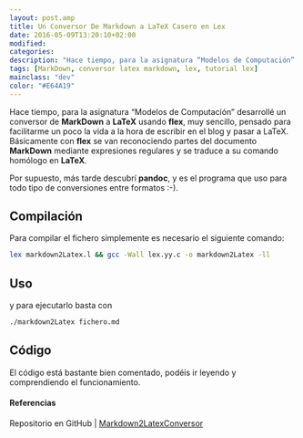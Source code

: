 ```yaml
---
layout: post.amp
title: Un Conversor De Markdown a LaTeX Casero en Lex
date: 2016-05-09T13:20:10+02:00
modified:
categories:
description: "Hace tiempo, para la asignatura “Modelos de Computación” desarrollé un conversor de MarkDown a LaTeX usando flex. Básicamente con flex se van reconociendo partes del documento MarkDown mediante expresiones regulares y se traduce a su comando homólogo en LaTeX."
tags: [MarkDown, conversor latex markdown, lex, tutorial lex]
mainclass: "dev"
color: "#E64A19"
---
```


Hace tiempo, para la asignatura “Modelos de Computación” desarrollé un conversor de __MarkDown__  a __LaTeX__ usando __flex__, muy sencillo, pensado para facilitarme un poco la vida a la hora de escribir en el blog y pasar a LaTeX. Básicamente con __flex__ se van reconociendo partes del documento __MarkDown__ mediante expresiones regulares y se traduce a su comando homólogo en __LaTeX__.

Por supuesto, más tarde descubrí __pandoc__, y es el programa que uso para todo tipo de conversiones entre formatos :-).

<!--more-->

## Compilación

Para compilar el fichero simplemente es necesario el siguiente comando:

```bash
lex markdown2Latex.l && gcc -Wall lex.yy.c -o markdown2Latex -ll
```

## Uso

y para ejecutarlo basta con

```bash
./markdown2Latex fichero.md
```

## Código

El código está bastante bien comentado, podéis ir leyendo y comprendiendo el funcionamiento.

<script src="https://gist.github.com/algui91/c285d73fc0fb113d3ea83dae29fd45a3.js"></script>

#### Referencias

Repositorio en GitHub \| [Markdown2LatexConversor](https://github.com/algui91/Markdown2LatexConversor "Markdown2LatexConversor")
